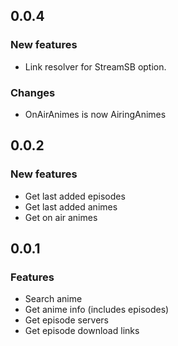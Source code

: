 ## 0.0.4
### New features
* Link resolver for StreamSB option.
### Changes
* OnAirAnimes is now AiringAnimes

## 0.0.2
### New features
* Get last added episodes
* Get last added animes
* Get on air animes

## 0.0.1
### Features
* Search anime
* Get anime info (includes episodes)
* Get episode servers
* Get episode download links
